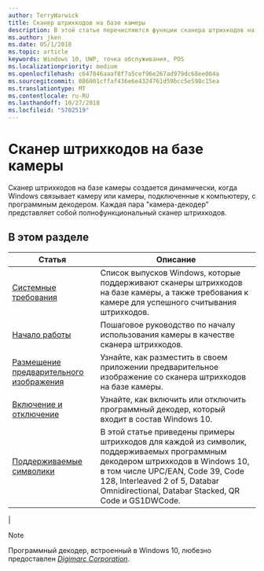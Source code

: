 ```yaml
---
author: TerryWarwick
title: Сканер штрихкодов на базе камеры
description: В этой статье перечисляются функции сканера штрихкодов на базе камеры, доступные для приложений UWP, и приводятся ссылки на статьи с инструкциями по их использованию.
ms.author: jken
ms.date: 05/1/2018
ms.topic: article
keywords: Windows 10, UWP, точка обслуживания, POS
ms.localizationpriority: medium
ms.openlocfilehash: c647846aaaf8f7a5cef96e267ad979dc68ee004a
ms.sourcegitcommit: 086001cffaf436e6e4324761d59bcc5e598c15ea
ms.translationtype: MT
ms.contentlocale: ru-RU
ms.lasthandoff: 10/27/2018
ms.locfileid: "5702519"
---
```

# <a name="camera-barcode-scanner"></a>Сканер штрихкодов на базе камеры
Сканер штрихкодов на базе камеры создается динамически, когда Windows связывает камеру или камеры, подключенные к компьютеру, с программным декодером.  Каждая пара "камера-декодер" представляет собой полнофункциональный сканер штрихкодов.   

## <a name="in-this-section"></a>В этом разделе
|Статья |Описание |
|------|------------|
| [Системные требования](pos-camerabarcode-system-requirements.md)  | Список выпусков Windows, которые поддерживают сканеры штрихкодов на базе камеры, а также требования к камере для успешного считывания штрихкодов. |
| [Начало работы](pos-camerabarcode-get-started.md)              | Пошаговое руководство по началу использования камеры в качестве сканера штрихкодов. |
| [Размещение предварительного изображения](pos-camerabarcode-hosting-preview.md)          | Узнайте, как разместить в своем приложении предварительное изображение со сканера штрихкодов на базе камеры. |
| [Включение и отключение](pos-camerabarcode-enable-disable.md)         | Узнайте, как включить или отключить программный декодер, который входит в состав Windows 10. |
| [Поддерживаемые символики](pos-camerabarcode-symbologies.md) | В этой статье приведены примеры штрихкодов для каждой из символик, поддерживаемых программным декодером штрихкодов в Windows 10, в том числе UPC/EAN, Code 39, Code 128, Interleaved 2 of 5, Databar Omnidirectional, Databar Stacked, QR Code и GS1DWCode. |
| 

> [!NOTE]
> Программный декодер, встроенный в Windows 10, любезно предоставлен [*Digimarc Corporation*](https://www.digimarc.com/).

